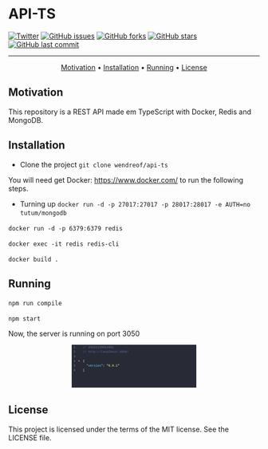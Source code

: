 # API-TS

[![Twitter](https://img.shields.io/twitter/url?style=social&url=https%3A%2F%2Ftwitter.com%2Fwendreolf)](https://twitter.com/intent/tweet?text=Wow:&url=https%3A%2F%2Fgithub.com%2Fwendreof%2Fapi-ts%2F)
[![GitHub issues](https://img.shields.io/github/issues/wendreof/api-ts)](https://github.com/wendreof/api-ts/issues)
[![GitHub forks](https://img.shields.io/github/forks/wendreof/api-ts)](https://github.com/wendreof/api-ts/network)
[![GitHub stars](https://img.shields.io/github/stars/wendreof/api-ts)](https://github.com/wendreof/api-ts/stargazers)
[![GitHub last commit](https://img.shields.io/github/last-commit/wendreof/api-ts)](https://github.com/wendreof/api-ts/commits/master)

-------
<p align="center">
    <a href="#motivation">Motivation</a> &bull;
    <a href="#installation">Installation</a> &bull;
    <a href="#starting">Running</a> &bull;
    <a href="#license">License</a> 
</p>

## Motivation
This repository is a REST API made em TypeScript with Docker, Redis and MongoDB.

## Installation

- Clone the project
`git clone wendreof/api-ts`

You will need get Docker: https://www.docker.com/ to run the following steps.

- Turning up
`docker run -d -p 27017:27017 -p 28017:28017 -e AUTH=no tutum/mongodb`

`docker run -d -p 6379:6379 redis`

`docker exec -it redis redis-cli`
 
`docker build .`

## Running

`npm run compile`

`npm start`

Now, the server is running on port 3050
<p align="center">
 <img src="uploads/shot1.png" width="250"/>
</p>



 
 


## License
This project is licensed under the terms of the MIT license. See the LICENSE file.
